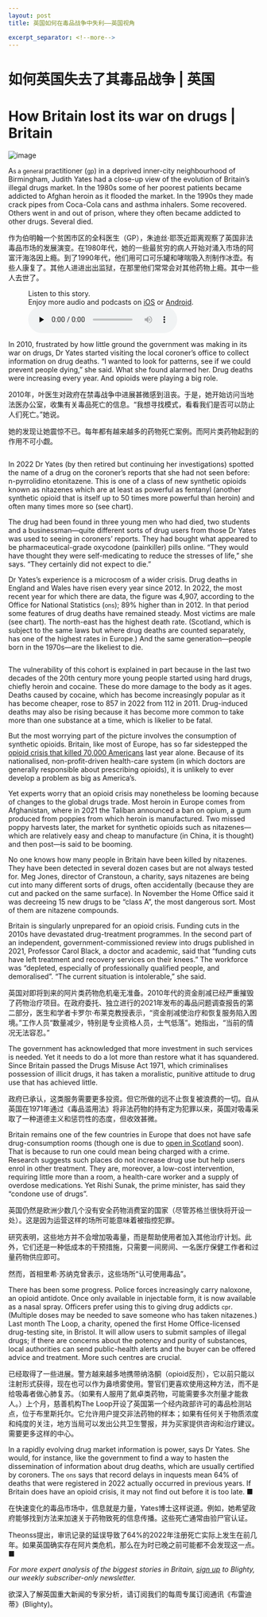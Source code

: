 ```yaml
---
layout: post
title: 英国如何在毒品战争中失利——英国视角

excerpt_separator: <!--more-->
---
```



<!--more-->

# 如何英国失去了其毒品战争 | 英国


# How Britain lost its war on drugs | Britain

![image](https://images.weserv.nl/?url=www.economist.com/img/b/1280/720/90/media-assets/image/20240210_BRD001.jpg)

<div></div><p><span>A</span><small>s a general </small>practitioner (<small>gp</small>) in a deprived inner-city neighbourhood of Birmingham, Judith Yates had a close-up view of the evolution of Britain’s illegal drugs market. In the 1980s some of her poorest patients became addicted to Afghan heroin as it flooded the market. In the 1990s they made crack pipes from Coca-Cola cans and asthma inhalers. Some recovered. Others went in and out of prison, where they often became addicted to other drugs. Several died.</p>

作为伯明翰一个贫困市区的全科医生（GP），朱迪丝·耶茨近距离观察了英国非法毒品市场的发展演变。在1980年代，她的一些最贫穷的病人开始对涌入市场的阿富汗海洛因上瘾。到了1990年代，他们用可口可乐罐和哮喘吸入剂制作冰壶。有些人康复了。其他人进进出出监狱，在那里他们常常会对其他药物上瘾。其中一些人去世了。


<div><figure><div><figcaption>Listen to this story.</figcaption> <span>Enjoy more audio and podcasts on<!-- --> <a href="https://www.economist.comhttps://economist-app.onelink.me/d2eC/bed1b25" id="audio-ios-cta" rel="noreferrer" target="_blank">iOS</a> <!-- -->or<!-- --> <a href="https://www.economist.comhttps://economist-app.onelink.me/d2eC/7f3c199" id="audio-android-cta" rel="noreferrer" target="_blank">Android</a>.</span></div><audio controls="" id="audio-player" preload="none" src="https://www.economist.com/media-assets/audio/050%20Britain%20-%20Opioids-73577aef32c898456b53b5721d721f28.mp3" title="How Britain lost its war on drugs"><p>Your browser does not support the &lt;audio&gt; element.</p></audio><div><div></div></div></figure></div><p>In 2010, frustrated by how little ground the government was making in its war on drugs, Dr Yates started visiting the local coroner’s office to collect information on drug deaths. “I wanted to look for patterns, see if we could prevent people dying,” she said. What she found alarmed her. Drug deaths were increasing every year. And opioids were playing a big role.</p>

2010年，叶医生对政府在禁毒战争中进展甚微感到沮丧。于是，她开始访问当地法医办公室，收集有关毒品死亡的信息。“我想寻找模式，看看我们是否可以防止人们死亡。”她说。

她的发现让她震惊不已。每年都有越来越多的药物死亡案例。而阿片类药物起到的作用不可小觑。


<div><figure><span><img alt="" src="https://www.economist.com/img/b/608/704/90/media-assets/image/20240210_BRC972.png"/></span></figure><p>In 2022 Dr Yates (by then retired but continuing her investigations) spotted the name of a drug on the coroner’s reports that she had not seen before: n-pyrrolidino etonitazene. This is one of a class of new synthetic opioids known as nitazenes which are at least as powerful as fentanyl (another synthetic opioid that is itself up to 50 times more powerful than heroin) and often many times more so (see chart). </p><p>The drug had been found in three young men who had died, two students and a businessman—quite different sorts of drug users from those Dr Yates was used to seeing in coroners’ reports. They had bought what appeared to be pharmaceutical-grade oxycodone (painkiller) pills online. “They would have thought they were self-medicating to reduce the stresses of life,” she says. “They certainly did not expect to die.” </p><p>Dr Yates’s experience is a microcosm of a wider crisis. Drug deaths in England and Wales have risen every year since 2012. In 2022, the most recent year for which there are data, the figure was 4,907, according to the Office for National Statistics (<small>ons</small>); 89% higher than in 2012. In that period some features of drug deaths have remained steady. Most victims are male (see chart). The north-east has the highest death rate. (Scotland, which is subject to the same laws but where drug deaths are counted separately, has one of the highest rates in Europe.) And the same generation—people born in the 1970s—are the likeliest to die.</p></div><div><div><div id="econ-1"></div></div></div><div><figure><span><img alt="" src="https://www.economist.com/img/b/608/662/90/media-assets/image/20240210_BRC282.png"/></span></figure><p>The vulnerability of this cohort is explained in part because in the last two decades of the 20th century more young people started using hard drugs, chiefly heroin and cocaine. These do more damage to the body as it ages. Deaths caused by cocaine, which has become increasingly popular as it has become cheaper, rose to 857 in 2022 from 112 in 2011. Drug-induced deaths may also be rising because it has become more common to take more than one substance at a time, which is likelier to be fatal. </p><p>But the most worrying part of the picture involves the consumption of synthetic opioids. Britain, like most of Europe, has so far sidestepped the <a href="https://www.economist.com/united-states/2023/12/23/the-deaths-of-despair-narrative-is-out-of-date">opioid crisis that killed 70,000 Americans</a> last year alone. Because of its nationalised, non-profit-driven health-care system (in which doctors are generally responsible about prescribing opioids), it is unlikely to ever develop a problem as big as America’s.</p><p>Yet experts worry that an opioid crisis may nonetheless be looming because of changes to the global drugs trade. Most heroin in Europe comes from Afghanistan, where in 2021 the Taliban announced a ban on opium, a gum produced from poppies from which heroin is manufactured. Two missed poppy harvests later, the market for synthetic opioids such as nitazenes—which are relatively easy and cheap to manufacture (in China, it is thought) and then post—is said to be booming.</p><p>No one knows how many people in Britain have been killed by nitazenes. They have been detected in several dozen cases but are not always tested for. Meg Jones, director of Cranstoun, a charity, says nitazenes are being cut into many different sorts of drugs, often accidentally (because they are cut and packed on the same surface). In November the Home Office said it was decreeing 15 new drugs to be “class A”, the most dangerous sort. Most of them are nitazene compounds. </p></div><div><div><div id="econ-2"></div></div></div><p>Britain is singularly unprepared for an opioid crisis. Funding cuts in the 2010s have devastated drug-treatment programmes. In the second part of an independent, government-commissioned review into drugs published in 2021, Professor Carol Black, a doctor and academic, said that “funding cuts have left treatment and recovery services on their knees.” The workforce was “depleted, especially of professionally qualified people, and demoralised”. “The current situation is intolerable,” she said.</p>

英国对即将到来的阿片类药物危机毫无准备。2010年代的资金削减已经严重摧毁了药物治疗项目。在政府委托、独立进行的2021年发布的毒品问题调查报告的第二部分，医生和学者卡罗尔·布莱克教授表示，“资金削减使治疗和恢复服务陷入困境。”工作人员“数量减少，特别是专业资格人员，士气低落”。她指出，“当前的情况无法容忍。”


<p>The government has acknowledged that more investment in such services is needed. Yet it needs to do a lot more than restore what it has squandered. Since Britain passed the Drugs Misuse Act 1971, which criminalises possession of illicit drugs, it has taken a moralistic, punitive attitude to drug use that has achieved little.</p>

政府已承认，这类服务需要更多投资。但它所做的远不止恢复被浪费的一切。自从英国在1971年通过《毒品滥用法》将非法药物的持有定为犯罪以来，英国对吸毒采取了一种道德主义和惩罚性的态度，但收效甚微。


<p>Britain remains one of the few countries in Europe that does not have safe drug-consumption rooms (though one is due to <a href="https://www.economist.com/britain/2023/09/21/britain-explores-softening-its-war-on-drugs">open in Scotland</a> soon). That is because to run one could mean being charged with a crime. Research suggests such places do not increase drug use but help users enrol in other treatment. They are, moreover, a low-cost intervention, requiring little more than a room, a health-care worker and a supply of overdose medications. Yet Rishi Sunak, the prime minister, has said they “condone use of drugs”.</p>

英国仍然是欧洲少数几个没有安全药物消费室的国家（尽管苏格兰很快将开设一处）。这是因为运营这样的场所可能意味着被指控犯罪。

研究表明，这些地方并不会增加吸毒量，而是帮助使用者加入其他治疗计划。此外，它们还是一种低成本的干预措施，只需要一间房间、一名医疗保健工作者和过量药物供应即可。

然而，首相里希·苏纳克曾表示，这些场所“认可使用毒品”。


<p>There has been some progress. Police forces increasingly carry naloxone, an opioid antidote. Once only available in injectable form, it is now available as a nasal spray. Officers prefer using this to giving drug addicts <small>cpr</small>. (Multiple doses may be needed to save someone who has taken nitazenes.) Last month The Loop, a charity, opened the first Home Office-licensed drug-testing site, in Bristol. It will allow users to submit samples of illegal drugs; if there are concerns about the potency and purity of substances, local authorities can send public-health alerts and the buyer can be offered advice and treatment. More such centres are crucial. </p>

已经取得了一些进展。警方越来越多地携带纳洛酮（opioid反剂），它以前只能以注射形式获得，现在也可以作为鼻喷雾使用。警官们更喜欢使用这种方法，而不是给吸毒者做心肺复苏。（如果有人服用了氮卓类药物，可能需要多次剂量才能救人。）上个月，慈善机构The Loop开设了英国第一个经内政部许可的毒品检测站点，位于布里斯托尔。它允许用户提交非法药物的样本；如果有任何关于物质浓度和纯度的关注，地方当局可以发出公共卫生警报，并为买家提供咨询和治疗建议。需要更多这样的中心。


<p>In a rapidly evolving drug market information is power, says Dr Yates. She would, for instance, like the government to find a way to hasten the dissemination of information about drug deaths, which are usually certified by coroners. The <small>ons</small> says that record delays in inquests mean 64% of deaths that were registered in 2022 actually occurred in previous years. If Britain does have an opioid crisis, it may not find out before it is too late. <span>■</span></p>

在快速变化的毒品市场中，信息就是力量，Yates博士这样说道。例如，她希望政府能够找到方法来加速关于药物致死的信息传播。这些死亡通常由验尸官认证。

Theonss提出，审讯记录的延误导致了64%的2022年注册死亡实际上发生在前几年。如果英国确实存在阿片类危机，那么在为时已晚之前可能都不会发现这一点。■


<p><i>For more expert analysis of the biggest stories in Britain, <a href="https://www.economist.com/newsletters/blighty">sign up</a> to Blighty, our weekly subscriber-only newsletter. </i></p>

欲深入了解英国重大新闻的专家分析，请订阅我们的每周专属订阅通讯《布雷迪蒂》(Blighty)。

